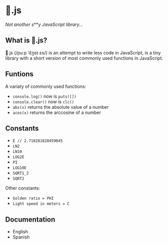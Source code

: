 # 💩.js
*Not another s****y JavaScript library...*

## What is 💩.js?
💩.js (/puːp ˈdʒeɪ ɛs/) is an attempt to write less code in JavaScript, is a tiny library with a short version of most commonly used functions in JavaScript.

## Funtions
A variaty of commonly used functions:
- ```console.log()``` now is ```puts([])```
- ```console.clear()``` now is ```clc()```
- ```abs(x)``` returns the absolute value of a number
- ```acos(x)``` returns the arccosine of a number

## Constants
- ```E // 2.718281828459045```
- ```LN2```
- ```LN10```
- ```LOG2E```
- ```PI```
- ```LOG10E```
- ```SQRT1_2```
- ```SQRT2```

Other constants:
- ```Golden ratio = PHI```
- ```Light speed in meters = C```

## Documentation
- English
- Spanish